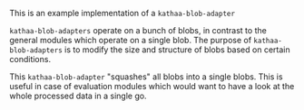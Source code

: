 This is an example implementation of a `kathaa-blob-adapter`   

`kathaa-blob-adapters` operate on a bunch of blobs, in contrast to the general modules which operate on a single blob. The purpose of `kathaa-blob-adapters` is to modify the size and structure of blobs based on certain conditions.   

This `kathaa-blob-adapter` "squashes" all blobs into a single blobs. This is useful in case of evaluation modules which would want to have a look at the whole processed data in a single go.